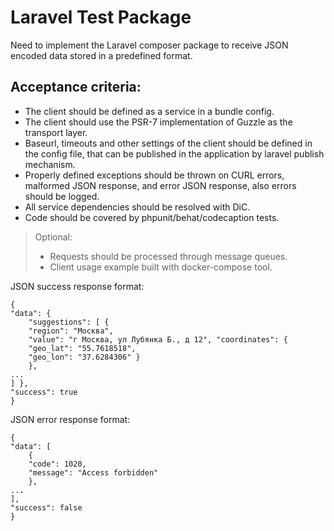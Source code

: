 # Laravel Test Package

Need to implement the Laravel composer package to receive JSON encoded data stored in a predefined format.

## Acceptance criteria:
* The client should be defined as a service in a bundle config.
* The client should use the PSR-7 implementation of Guzzle as the transport layer.
* Baseurl, timeouts and other settings of the client should be defined in the config file, that can be published in the application by laravel publish mechanism.
* Properly defined exceptions should be thrown on CURL errors, malformed JSON response, and error JSON response, also errors should be logged.
* All service dependencies should be resolved with DiC.
* Code should be covered by phpunit/behat/codecaption tests.
> Optional​:
> * Requests should be processed through message queues.
> * Client usage example built with docker-compose tool.

JSON success response format:
```
{
"data": {
    "suggestions": [ {
    "region": "Москва",
    "value": "г Москва, ул Лубянка Б., д 12", "coordinates": {
    "geo_lat": "55.7618518",
    "geo_lon": "37.6284306" }
    },
...
] },
"success": true
}
```

JSON error response format:
```
{
"data": [
    {
    "code": 1020,
    "message": "Access forbidden"
    },
...
],
"success": false
}
```
